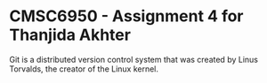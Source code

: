# CMSC6950 - Assignment 4 for Thanjida Akhter

Git is a distributed version control system that was created by
Linus Torvalds, the creator of the Linux kernel.

